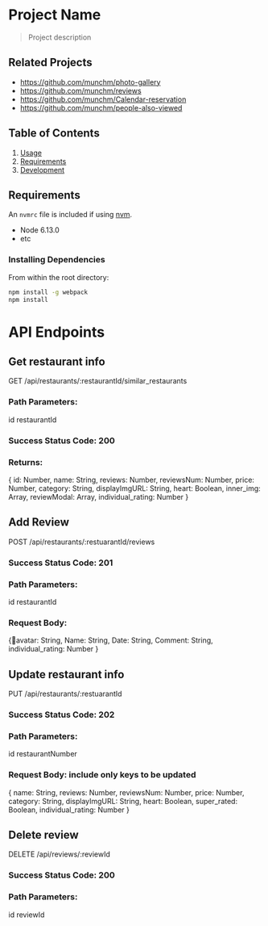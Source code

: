 # Project Name

> Project description

## Related Projects

 - https://github.com/munchm/photo-gallery
 - https://github.com/munchm/reviews
 - https://github.com/munchm/Calendar-reservation
 - https://github.com/munchm/people-also-viewed

## Table of Contents

1. [Usage](#Usage)
1. [Requirements](#requirements)
1. [Development](#development)



## Requirements

An `nvmrc` file is included if using [nvm](https://github.com/creationix/nvm).

- Node 6.13.0
- etc


### Installing Dependencies

From within the root directory:

```sh
npm install -g webpack
npm install
```

# API Endpoints


## Get restaurant info
GET /api/restaurants/:restaurantId/similar_restaurants
### Path Parameters:
id restaurantId
### Success Status Code: 200
### Returns:
  {
  id: Number,
  name: String,
  reviews: Number,
  reviewsNum: Number,
  price: Number,
  category: String,
  displayImgURL: String,
  heart: Boolean,
  inner_img: Array,
  reviewModal: Array,
  individual_rating: Number
}

##  Add Review
POST /api/restaurants/:restuarantId/reviews
### Success Status Code: 201
### Path Parameters:
id restaurantId
### Request Body:
  {avatar: String,
    Name: String,
    Date: String,
    Comment: String,
    individual_rating: Number
    }

## Update restaurant info
PUT /api/restaurants/:restuarantId
### Success Status Code: 202
### Path Parameters:
id restaurantNumber
### Request Body: include only keys to be updated

 {
  name: String,
  reviews: Number,
  reviewsNum: Number,
  price: Number,
  category: String,
  displayImgURL: String,
  heart: Boolean,
  super_rated: Boolean,
  individual_rating: Number
}

## Delete review
DELETE /api/reviews/:reviewId
### Success Status Code: 200
### Path Parameters:
id reviewId

